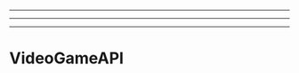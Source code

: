 ---------------------------------------------------------------------------------------------------
----------------------------------------------------------------------------------------------------
-------------------------------------------------------
# VideoGameAPI
